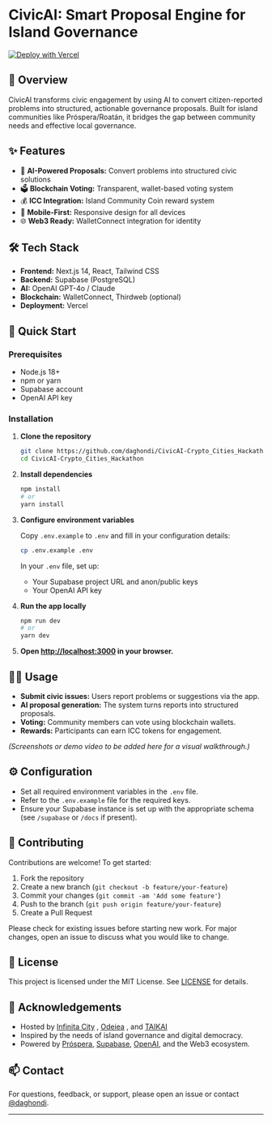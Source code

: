 # CivicAI: Smart Proposal Engine for Island Governance

[![Deploy with Vercel](https://vercel.com/button)](https://vercel.com/new/clone?repository-url=https://github.com/daghondi/CivicAI-Crypto_Cities_Hackathon)

## 🚀 Overview

CivicAI transforms civic engagement by using AI to convert citizen-reported problems into structured, actionable governance proposals. Built for island communities like Próspera/Roatán, it bridges the gap between community needs and effective local governance.

## ✨ Features

- 🤖 **AI-Powered Proposals:** Convert problems into structured civic solutions
- 🗳️ **Blockchain Voting:** Transparent, wallet-based voting system
- 💰 **ICC Integration:** Island Community Coin reward system
- 📱 **Mobile-First:** Responsive design for all devices
- 🌐 **Web3 Ready:** WalletConnect integration for identity

## 🛠 Tech Stack

- **Frontend:** Next.js 14, React, Tailwind CSS
- **Backend:** Supabase (PostgreSQL)
- **AI:** OpenAI GPT-4o / Claude
- **Blockchain:** WalletConnect, Thirdweb (optional)
- **Deployment:** Vercel

## 🚀 Quick Start

### Prerequisites

- Node.js 18+
- npm or yarn
- Supabase account
- OpenAI API key

### Installation

1. **Clone the repository**
    ```bash
    git clone https://github.com/daghondi/CivicAI-Crypto_Cities_Hackathon.git
    cd CivicAI-Crypto_Cities_Hackathon
    ```

2. **Install dependencies**
    ```bash
    npm install
    # or
    yarn install
    ```

3. **Configure environment variables**

    Copy `.env.example` to `.env` and fill in your configuration details:

    ```bash
    cp .env.example .env
    ```

    In your `.env` file, set up:
    - Your Supabase project URL and anon/public keys
    - Your OpenAI API key

4. **Run the app locally**
    ```bash
    npm run dev
    # or
    yarn dev
    ```

5. **Open [http://localhost:3000](http://localhost:3000) in your browser.**

## 🧑‍💻 Usage

- **Submit civic issues:** Users report problems or suggestions via the app.
- **AI proposal generation:** The system turns reports into structured proposals.
- **Voting:** Community members can vote using blockchain wallets.
- **Rewards:** Participants can earn ICC tokens for engagement.

*(Screenshots or demo video to be added here for a visual walkthrough.)*

## ⚙️ Configuration

- Set all required environment variables in the `.env` file.
- Refer to the `.env.example` file for the required keys.
- Ensure your Supabase instance is set up with the appropriate schema (see `/supabase` or `/docs` if present).

## 🤝 Contributing

Contributions are welcome! To get started:

1. Fork the repository
2. Create a new branch (`git checkout -b feature/your-feature`)
3. Commit your changes (`git commit -am 'Add some feature'`)
4. Push to the branch (`git push origin feature/your-feature`)
5. Create a Pull Request

Please check for existing issues before starting new work. For major changes, open an issue to discuss what you would like to change.

## 📄 License

This project is licensed under the MIT License. See [LICENSE](LICENSE) for details.

## 🙌 Acknowledgements
- Hosted by [Infinita City](https://www.infinita.city/) , [Odeiea](https://www.odisea.xyz/) , and [TAIKAI](https://taikai.network/)
- Inspired by the needs of island governance and digital democracy.
- Powered by  [Próspera](https://www.prospera.co/), [Supabase](https://supabase.com/), [OpenAI](https://openai.com/), and the Web3 ecosystem.

## 📫 Contact

For questions, feedback, or support, please open an issue or contact [@daghondi](https://github.com/daghondi).

---
